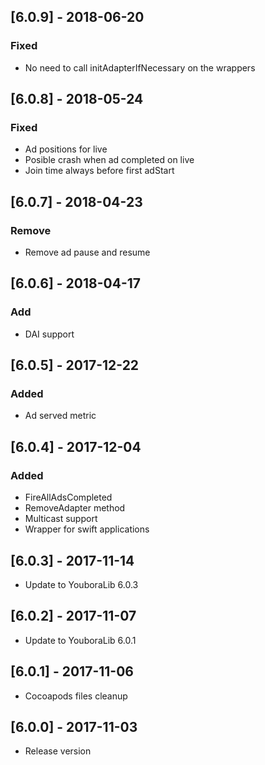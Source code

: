 ## [6.0.9] - 2018-06-20
### Fixed
- No need to call initAdapterIfNecessary on the wrappers

## [6.0.8] - 2018-05-24
### Fixed
- Ad positions for live
- Posible crash when ad completed on live
- Join time always before first adStart

## [6.0.7] - 2018-04-23
### Remove
- Remove ad pause and resume

## [6.0.6] - 2018-04-17
### Add
- DAI support

## [6.0.5] - 2017-12-22
### Added
- Ad served metric

## [6.0.4] - 2017-12-04
### Added
- FireAllAdsCompleted
- RemoveAdapter method
- Multicast support
- Wrapper for swift applications

## [6.0.3] - 2017-11-14
 - Update to YouboraLib 6.0.3
 
## [6.0.2] - 2017-11-07
- Update to YouboraLib 6.0.1
 
## [6.0.1] - 2017-11-06
- Cocoapods files cleanup

## [6.0.0] - 2017-11-03
- Release version
